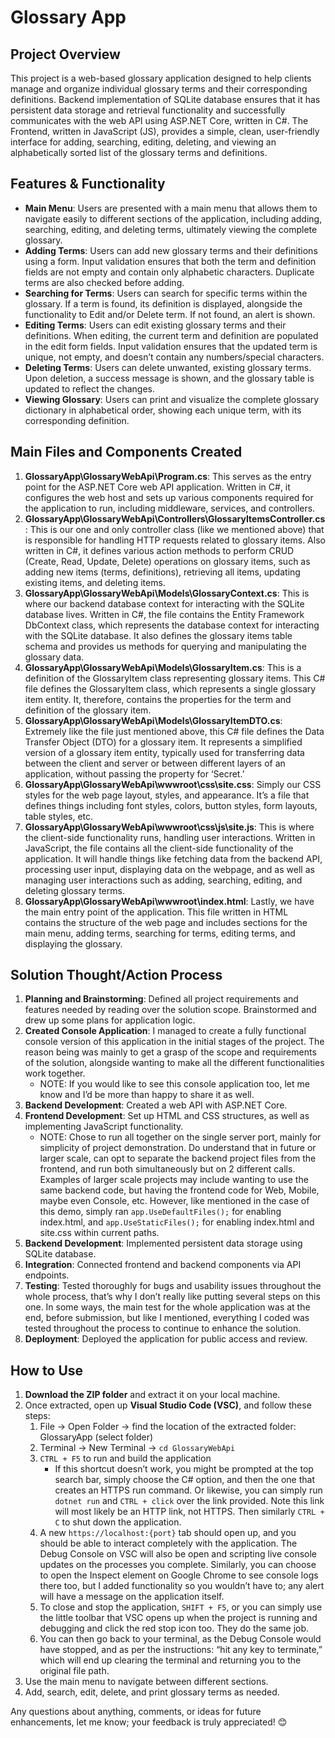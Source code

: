 # Glossary App

## Project Overview
This project is a web-based glossary application designed to help clients manage and organize individual glossary terms and their corresponding definitions. Backend implementation of SQLite database ensures that it has persistent data storage and retrieval functionality and successfully communicates with the web API using ASP.NET Core, written in C#. The Frontend, written in JavaScript (JS), provides a simple, clean, user-friendly interface for adding, searching, editing, deleting, and viewing an alphabetically sorted list of the glossary terms and definitions.

## Features & Functionality
- **Main Menu**: Users are presented with a main menu that allows them to navigate easily to different sections of the application, including adding, searching, editing, and deleting terms, ultimately viewing the complete glossary.
- **Adding Terms**: Users can add new glossary terms and their definitions using a form. Input validation ensures that both the term and definition fields are not empty and contain only alphabetic characters. Duplicate terms are also checked before adding.
- **Searching for Terms**: Users can search for specific terms within the glossary. If a term is found, its definition is displayed, alongside the functionality to Edit and/or Delete term. If not found, an alert is shown.
- **Editing Terms**: Users can edit existing glossary terms and their definitions. When editing, the current term and definition are populated in the edit form fields. Input validation ensures that the updated term is unique, not empty, and doesn’t contain any numbers/special characters.
- **Deleting Terms**: Users can delete unwanted, existing glossary terms. Upon deletion, a success message is shown, and the glossary table is updated to reflect the changes.
- **Viewing Glossary**: Users can print and visualize the complete glossary dictionary in alphabetical order, showing each unique term, with its corresponding definition.

## Main Files and Components Created
1. **GlossaryApp\GlossaryWebApi\Program.cs**: This serves as the entry point for the ASP.NET Core web API application. Written in C#, it configures the web host and sets up various components required for the application to run, including middleware, services, and controllers.
2. **GlossaryApp\GlossaryWebApi\Controllers\GlossaryItemsController.cs**: This is our one and only controller class (like we mentioned above) that is responsible for handling HTTP requests related to glossary items. Also written in C#, it defines various action methods to perform CRUD (Create, Read, Update, Delete) operations on glossary items, such as adding new items (terms, definitions), retrieving all items, updating existing items, and deleting items.
3. **GlossaryApp\GlossaryWebApi\Models\GlossaryContext.cs**: This is where our backend database context for interacting with the SQLite database lives. Written in C#, the file contains the Entity Framework DbContext class, which represents the database context for interacting with the SQLite database. It also defines the glossary items table schema and provides us methods for querying and manipulating the glossary data.
4. **GlossaryApp\GlossaryWebApi\Models\GlossaryItem.cs**: This is a definition of the GlossaryItem class representing glossary items. This C# file defines the GlossaryItem class, which represents a single glossary item entity. It, therefore, contains the properties for the term and definition of the glossary item.
5. **GlossaryApp\GlossaryWebApi\Models\GlossaryItemDTO.cs**: Extremely like the file just mentioned above, this C# file defines the Data Transfer Object (DTO) for a glossary item. It represents a simplified version of a glossary item entity, typically used for transferring data between the client and server or between different layers of an application, without passing the property for ‘Secret.’
6. **GlossaryApp\GlossaryWebApi\wwwroot\css\site.css**: Simply our CSS styles for the web page layout, styles, and appearance. It’s a file that defines things including font styles, colors, button styles, form layouts, table styles, etc.
7. **GlossaryApp\GlossaryWebApi\wwwroot\css\js\site.js**: This is where the client-side functionality runs, handling user interactions. Written in JavaScript, the file contains all the client-side functionality of the application. It will handle things like fetching data from the backend API, processing user input, displaying data on the webpage, and as well as managing user interactions such as adding, searching, editing, and deleting glossary terms.
8. **GlossaryApp\GlossaryWebApi\wwwroot\index.html**: Lastly, we have the main entry point of the application. This file written in HTML contains the structure of the web page and includes sections for the main menu, adding terms, searching for terms, editing terms, and displaying the glossary.

## Solution Thought/Action Process
1. **Planning and Brainstorming**: Defined all project requirements and features needed by reading over the solution scope. Brainstormed and drew up some plans for application logic.
2. **Created Console Application**: I managed to create a fully functional console version of this application in the initial stages of the project. The reason being was mainly to get a grasp of the scope and requirements of the solution, alongside wanting to make all the different functionalities work together.
   - NOTE: If you would like to see this console application too, let me know and I’d be more than happy to share it as well.
3. **Backend Development**: Created a web API with ASP.NET Core.
4. **Frontend Development**: Set up HTML and CSS structures, as well as implementing JavaScript functionality.
   - NOTE: Chose to run all together on the single server port, mainly for simplicity of project demonstration. Do understand that in future or larger scale, can opt to separate the backend project files from the frontend, and run both simultaneously but on 2 different calls. Examples of larger scale projects may include wanting to use the same backend code, but having the frontend code for Web, Mobile, maybe even Console, etc. However, like mentioned in the case of this demo, simply ran `app.UseDefaultFiles();` for enabling index.html, and `app.UseStaticFiles();` for enabling index.html and site.css within current paths.
5. **Backend Development**: Implemented persistent data storage using SQLite database.
6. **Integration**: Connected frontend and backend components via API endpoints.
7. **Testing**: Tested thoroughly for bugs and usability issues throughout the whole process, that’s why I don’t really like putting several steps on this one. In some ways, the main test for the whole application was at the end, before submission, but like I mentioned, everything I coded was tested throughout the process to continue to enhance the solution.
8. **Deployment**: Deployed the application for public access and review.

## How to Use
1. **Download the ZIP folder** and extract it on your local machine.
2. Once extracted, open up **Visual Studio Code (VSC)**, and follow these steps:
   1. File -> Open Folder -> find the location of the extracted folder: GlossaryApp (select folder)
   2. Terminal -> New Terminal -> `cd GlossaryWebApi`
   3. `CTRL + F5` to run and build the application
      - If this shortcut doesn’t work, you might be prompted at the top search bar, simply choose the C# option, and then the one that creates an HTTPS run command. Or likewise, you can simply run `dotnet run` and `CTRL + click` over the link provided. Note this link will most likely be an HTTP link, not HTTPS. Then similarly `CTRL + C` to shut down the application.
   4. A new `https://localhost:{port}` tab should open up, and you should be able to interact completely with the application. The Debug Console on VSC will also be open and scripting live console updates on the processes you complete. Similarly, you can choose to open the Inspect element on Google Chrome to see console logs there too, but I added functionality so you wouldn’t have to; any alert will have a message on the application itself.
   5. To close and stop the application, `SHIFT + F5`, or you can simply use the little toolbar that VSC opens up when the project is running and debugging and click the red stop icon too. They do the same job.
   6. You can then go back to your terminal, as the Debug Console would have stopped, and as per the instructions: “hit any key to terminate,” which will end up clearing the terminal and returning you to the original file path.
3. Use the main menu to navigate between different sections.
4. Add, search, edit, delete, and print glossary terms as needed.

Any questions about anything, comments, or ideas for future enhancements, let me know; your feedback is truly appreciated! 😊
